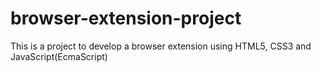# browser-extension-project
This is a project to develop a browser extension using HTML5, CSS3 and JavaScript(EcmaScript)
